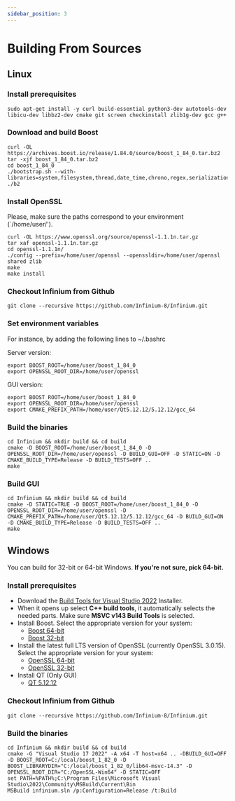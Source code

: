 ```yaml
---
sidebar_position: 3
---
```


# Building From Sources

## Linux

### Install prerequisites

```
sudo apt-get install -y curl build-essential python3-dev autotools-dev libicu-dev libbz2-dev cmake git screen checkinstall zlib1g-dev gcc g++
```

### Download and build Boost

```
curl -OL https://archives.boost.io/release/1.84.0/source/boost_1_84_0.tar.bz2
tar -xjf boost_1_84_0.tar.bz2
cd boost_1_84_0
./bootstrap.sh --with-libraries=system,filesystem,thread,date_time,chrono,regex,serialization,atomic,program_options,locale,timer,log
./b2
```

### Install OpenSSL
Please, make sure the paths correspond to your environment (`/home/user/').

```
curl -OL https://www.openssl.org/source/openssl-1.1.1n.tar.gz
tar xaf openssl-1.1.1n.tar.gz 
cd openssl-1.1.1n/
./config --prefix=/home/user/openssl --openssldir=/home/user/openssl shared zlib
make
make install
```
### Checkout Infinium from Github

```
git clone --recursive https://github.com/Infinium-8/Infinium.git
```

### Set environment variables
For instance, by adding the following lines to ~/.bashrc

Server version:

```
export BOOST_ROOT=/home/user/boost_1_84_0
export OPENSSL_ROOT_DIR=/home/user/openssl
```

GUI version:

```
export BOOST_ROOT=/home/user/boost_1_84_0
export OPENSSL_ROOT_DIR=/home/user/openssl
export CMAKE_PREFIX_PATH=/home/user/Qt5.12.12/5.12.12/gcc_64
```

### Build the binaries

```
cd Infinium && mkdir build && cd build
cmake -D BOOST_ROOT=/home/user/boost_1_84_0 -D OPENSSL_ROOT_DIR=/home/user/openssl -D BUILD_GUI=OFF -D STATIC=ON -D CMAKE_BUILD_TYPE=Release -D BUILD_TESTS=OFF ..
make
```

### Build GUI

```
cd Infinium && mkdir build && cd build
cmake -D STATIC=TRUE -D BOOST_ROOT=/home/user/boost_1_84_0 -D OPENSSL_ROOT_DIR=/home/user/openssl -D CMAKE_PREFIX_PATH=/home/user/Qt5.12.12/5.12.12/gcc_64 -D BUILD_GUI=ON -D CMAKE_BUILD_TYPE=Release -D BUILD_TESTS=OFF ..
make
```

## Windows

You can build for 32-bit or 64-bit Windows. **If you're not sure, pick 64-bit.**

### Install prerequisites

-   Download the [Build Tools for Visual Studio 2022](https://visualstudio.microsoft.com/es/thank-you-downloading-visual-studio/?sku=Community&channel=Release&version=VS2022&source=VSLandingPage&cid=2030&passive=false) Installer.
-   When it opens up select **C++ build tools**, it automatically selects the needed parts. Make sure **MSVC v143 Build Tools** is selected.
-   Install Boost. Select the appropriate version for your system:
    -   [Boost 64-bit](https://boost.teeks99.com/bin/1.82.0/boost_1_82_0-msvc-14.3-64.exe)
    -   [Boost 32-bit](https://boost.teeks99.com/bin/1.82.0/boost_1_82_0-msvc-14.3-32.exe)
-   Install the latest full LTS version of OpenSSL (currently OpenSSL 3.0.15). Select the appropriate version for your system:
    -   [OpenSSL 64-bit](https://slproweb.com/download/Win64OpenSSL-3_0_15.msi)
    -   [OpenSSL 32-bit](https://slproweb.com/download/Win32OpenSSL-3_0_15.msi)
-   Install QT (Only GUI)
    -   [QT 5.12.12](https://download.qt.io/archive/qt/5.12/5.12.12/qt-opensource-windows-x86-5.12.12.exe)

### Checkout Infinium from Github

```
git clone --recursive https://github.com/Infinium-8/Infinium.git
```

### Build the binaries

```
cd Infinium && mkdir build && cd build
cmake -G "Visual Studio 17 2022" -A x64 -T host=x64 .. -DBUILD_GUI=OFF -D BOOST_ROOT=C:/local/boost_1_82_0 -D BOOST_LIBRARYDIR="C:/local/boost_1_82_0/lib64-msvc-14.3" -D OPENSSL_ROOT_DIR="C:/OpenSSL-Win64" -D STATIC=OFF
set PATH=%PATH%;C:\Program Files\Microsoft Visual Studio\2022\Community\MSBuild\Current\Bin
MSBuild infinium.sln /p:Configuration=Release /t:Build
```
